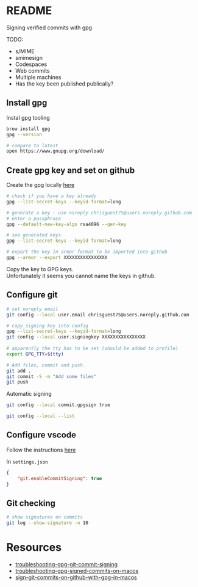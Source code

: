# README
Signing verified commits with gpg

TODO:
* s/MIME
* smimesign
* Codespaces 
* Web commits
* Multiple machines
* Has the key been published publically? 

## Install gpg
Instal gpg tooling
```sh
brew install gpg            
gpg --version       

# compare to latest
open https://www.gnupg.org/download/
```

## Create gpg key and set on github
Create the gpg locally [here](https://docs.github.com/en/authentication/managing-commit-signature-verification/generating-a-new-gpg-key)

```sh
# check if you have a key already
gpg --list-secret-keys --keyid-format=long  

# generate a key - use noreply chrisguest75@users.noreply.github.com
# enter a passphrase
gpg --default-new-key-algo rsa4096 --gen-key

# see generated keys
gpg --list-secret-keys --keyid-format=long  

# export the key in armor format to be imported into github
gpg --armor --export XXXXXXXXXXXXXXXX
```

Copy the key to GPG keys.  
Unfortunately it seems you cannot name the keys in github.  

## Configure git 
```sh
# set noreply email
git config --local user.email chrisguest75@users.noreply.github.com

# copy signing key into config 
gpg --list-secret-keys --keyid-format=long  
git config --local user.signingkey XXXXXXXXXXXXXXXX 
    
# apparently the tty has to be set (should be added to profile)
export GPG_TTY=$(tty)        

# Add files, commit and push.  
git add .
git commit -S -m "Add some files" 
git push 
```

Automatic signing 
```sh
git config --local commit.gpgsign true    

git config --local --list
```


## Configure vscode
Follow the instructions [here](https://dev.to/devmount/signed-git-commits-in-vs-code-36do)

In `settings.json`
```json
{
    "git.enableCommitSigning": true
}
```

## Git checking 
```sh
# show signatures on commits 
git log --show-signature -n 10
```



# Resources 
* [troubleshooting-gpg-git-commit-signing](https://juliansimioni.com/blog/troubleshooting-gpg-git-commit-signing/)
* [troubleshooting-gpg-signed-commits-on-macos](https://thecesrom.dev/2021/01/27/troubleshooting-gpg-signed-commits-on-macos/)
* [sign-git-commits-on-github-with-gpg-in-macos](https://samuelsson.dev/sign-git-commits-on-github-with-gpg-in-macos/)

